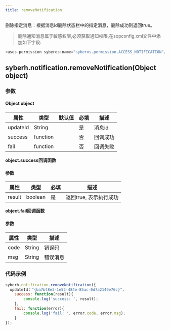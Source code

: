 ```yaml
---
title: removeNotification
---
```



删除指定消息：根据消息id删除状态栏中的指定消息，删除成功则返回true。


> 删除通知消息属于敏感权限,必须获取通知权限,在sopconfig.xml文件中添加如下字段:

``` javascript
<uses-permission syberos:name="syberos.permission.ACCESS_NOTIFICATION"/>
```

## syberh.notification.removeNotification(Object object)
### **参数**
#### Object object
| 属性     | 类型   | 默认值  |  必填 | 描述                         |
| ---------- | ------- | -------- | ---------------- | ----------------------------------
| updateId | String |        | 是       | 消息id                    |
| success | function |        | 否       | 回调成功                    |
| fail   | function |        | 否       | 回调失败                    |

**object.success回调函数**
#### 参数
| 属性     | 类型    | 必填 | 描述                     |
| ---------- | ------- | -------- | ---------------------- |
| result | boolean  | 是     | 返回true, 表示执行成功  |

**object.fail回调函数**
#### 参数
| 属性 | 类型   | 描述     |
| ---- | ------ | -------- |
| code | String | 错误码   |
| msg  | String | 错误消息 |



### **代码示例**
``` javascript
syberh.notification.removeNotification({
  updateId："{ba7b48e3-1e52-484e-85ac-0d7a2149e76c}"，
	success: function(result){
		console.log('success: ', result);
	},
	fail: function(error){
		console.log('fail: ', error.code, error.msg);
	}
});
```
